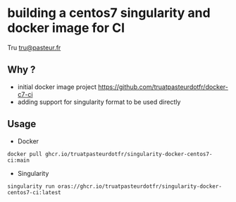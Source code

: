 # building a centos7 singularity and docker image for CI

Tru <tru@pasteur.fr>

## Why ?
- initial docker image project https://github.com/truatpasteurdotfr/docker-c7-ci
- adding support for singularity format to be used directly

## Usage
- Docker
```
docker pull ghcr.io/truatpasteurdotfr/singularity-docker-centos7-ci:main
```

- Singularity
```
singularity run oras://ghcr.io/truatpasteurdotfr/singularity-docker-centos7-ci:latest
```
